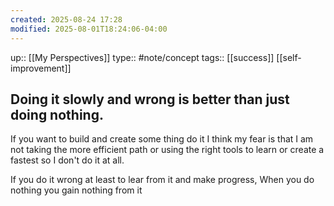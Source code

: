 ```yaml
---
created: 2025-08-24 17:28
modified: 2025-08-01T18:24:06-04:00
---
```

up:: [[My Perspectives]]
type:: #note/concept 
tags:: [[success]] [[self-improvement]]
## Doing it slowly and wrong is better than just doing nothing.

If you want to build and create some thing do it
I think my fear is that I am not taking the more efficient path or using the right tools to learn or create a fastest so I don't do it at all.

If you do it wrong at least to lear from it and make progress, 
When you do nothing you gain nothing from it
